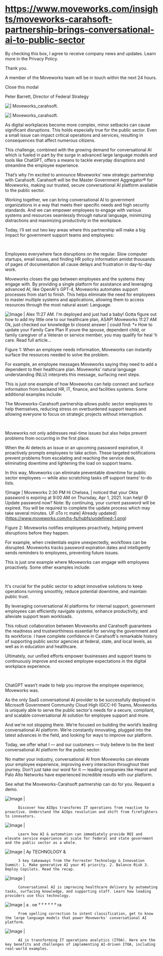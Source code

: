 # https://www.moveworks.com/insights/moveworks-carahsoft-partnership-brings-conversational-ai-to-public-sector

By checking this box, I agree to receive company news and updates. Learn more in the Privacy Policy.

Thank you.

A member of the Moveworks team will be in touch within the next 24 hours.



  Close this modal
  



Peter Barrett, Director of Federal Strategy


![ | Moveworks_carahsoft.](https://www.moveworks.com/hubfs/Moveworks-Carahsoft.png)

![ | Moveworks_carahsoft.](https://www.moveworks.com/hubfs/Moveworks-Carahsoft.png)

As digital workplaces become more complex, minor setbacks can cause significant disruptions. This holds especially true for the public sector. Even a small issue can impact critical operations and services, resulting in consequences that affect numerous citizens.

This challenge, combined with the growing demand for conversational AI which is fueled in part by the surge in advanced large language models and tools like ChatGPT, offers a means to tackle everyday disruptions and streamline the employee experience.

That’s why I’m excited to announce Moveworks’ new strategic partnership with Carahsoft. Carahsoft will be the Master Government Aggregator® for Moveworks, making our trusted, secure conversational AI platform available to the public sector.

Working together, we can bring conversational AI to government organizations in a way that meets their specific needs and high security standards. And we can empower employees to engage with various systems and resources seamlessly through natural language, minimizing distractions and maximizing productivity in the workplace.

Today, I’ll set out two key areas where this partnership will make a big impact for government support teams and employees:

 

Employees everywhere face disruptions on the regular. Slow computer startups, email issues, and finding HR policy information amidst thousands of pages of documentation all cause delays and frustration in day-to-day work.

Moveworks closes the gap between employees and the systems they engage with. By providing a single platform for assistance and leveraging advanced AI, like OpenAI's GPT-4, Moveworks automates support processes from start to finish. This helps eliminate the need for employees to master multiple systems and applications, allowing them to access resources through the most natural asset: Language. 



![Image | Alex 11:27 AM. I'm deployed and just had a baby! Gotta figure out how to add my little one to our healthcare plan, ASAP! Moveworks 11:27 AM Ok, just checked our knowledge bi closest answer | could find: *» How to update your Family Care Plan If youre the spouse, dependent child, or family caregiver of a Veteran or service member, you may qualify for heal ‘h care. Read full article...](https://www.moveworks.com/hs-fs/hubfs/undefined.png)

Figure 1: When an employee needs information, Moveworks can instantly surface the resources needed to solve the problem.

For example, an employee messages Moveworks saying they need to add a dependent to their healthcare plan. Moveworks’ natural language understanding (NLU) interprets this message, surfacing next steps.

This is just one example of how Moveworks can help connect and surface information from backend HR, IT, finance, and facilities systems. Some additional examples include:

The Moveworks-Carahsoft partnership allows public sector employees to help themselves, reducing stress on overburdened support teams and allowing everyone to focus on strategic projects without interruption.

 

Moveworks not only addresses real-time issues but also helps prevent problems from occurring in the first place.

When the AI detects an issue or an upcoming password expiration, it proactively prompts employees to take action. These targeted notifications prevent problems from escalating and reaching the service desk, eliminating downtime and lightening the load on support teams.

In this way, Moveworks can eliminate preventable downtime for public sector employees — while also scratching tasks off support teams’ to-do lists.



![Image | Moveworks 2:30 PM Hi Chelsea, | noticed that your Okta password is expiring at 9:00 AM on Thursday, Apr 1, 2021. Ican help! @ Update password now? Note: By continuing, your current password will be expired. You will be required to complete the update process which may take several minutes. UF oTo rc mate] Already updated](https://www.moveworks.com/hs-fs/hubfs/undefined-1.png)

Figure 2: Moveworks notifies employees proactively, helping prevent disruptions before they happen.

For example, when credentials expire unexpectedly, workflows can be disrupted. Moveworks tracks password expiration dates and intelligently sends reminders to employees, preventing future issues.

This is just one example where Moveworks can engage with employees proactively. Some other examples include:

 

It's crucial for the public sector to adopt innovative solutions to keep operations running smoothly, reduce potential downtime, and maintain public trust.

By leveraging conversational AI platforms for internal support, government employees can efficiently navigate systems, enhance productivity, and alleviate support team workloads. 

This robust collaboration between Moveworks and Carahsoft guarantees the readiness and trustworthiness essential for serving the government and its workforce. I have complete confidence in Carahsoft's remarkable history of supporting public sector agencies at federal, state, and local levels, as well as in education and healthcare. 

Ultimately, our unified efforts empower businesses and support teams to continuously improve and exceed employee expectations in the digital workplace experience.

 

ChatGPT wasn’t made to help you improve the employee experience; Moveworks was.

As the only SaaS conversational AI provider to be successfully deployed in Microsoft Government Community Cloud High (GCC-H) Teams, Moveworks is uniquely able to serve the public sector's needs for a secure, compliant, and scalable conversational AI solution for employee support and more.

And we're not stopping there. We’re focused on building the world’s leading conversational AI platform. We’re constantly innovating, plugged into the latest advances in the field, and looking for ways to improve our platform.

Today, we offer what I — and our customers — truly believe to be the best conversational AI platform for the public sector:

No matter your industry, conversational AI from Moveworks can elevate your employee experience, improving every interaction throughout their journey. Don’t just take our word for it — leading companies like Hearst and Palo Alto Networks have experienced incredible results with our platform. 

See what the Moveworks-Carahsoft partnership can do for you. Request a demo.

![Image | ](https://www.moveworks.com/hs-fs/hubfs/AIOps-featured-image.png)


          Discover how AIOps transforms IT operations from reactive to proactive. Understand the AIOps revolution and shift from firefighters to innovators.
        

![Image | ](https://www.moveworks.com/hs-fs/hubfs/Public-Sector-Convo-AI.png)


          Learn how AI & automation can immediately provide ROI and elevate service experience at scale for federal and state government and the public sector as a whole.
        

![Image | Ay TECHNOLOGY &](https://www.moveworks.com/hs-fs/hubfs/Forrester%20T%26I%20%281%29.png)


          3 key takeaways from the Forrester Technology & Innovation Summit: 1. Make generative AI your #1 priority. 2. Balance Risk 3. Deploy Copilots. Read the recap.
        

![Image | ](https://www.moveworks.com/hs-fs/hubfs/healthcare-test.png)


          Conversational AI is improving healthcare delivery by automating tasks, surfacing knowledge, and supporting staff. Learn how leading providers use this technology.
        

![Image | a . oe ° ° * ° ° ° ra](https://www.moveworks.com/hs-fs/hubfs/Moveworks_LLM_Feature.png)


          From spelling correction to intent classification, get to know the large language models that power Moveworks' conversational AI platform.
        

![Image | ](https://www.moveworks.com/hs-fs/hubfs/ITOA_feature.png)


          AI is transforming IT operations analytics (ITOA). Here are the key benefits and challenges of implementing AI-driven ITOA, including real-world examples.
        

